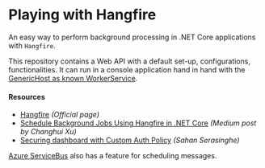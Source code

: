 # Playing with Hangfire
An easy way to perform background processing in .NET Core applications with `Hangfire`.

This repository contains a Web API with a default set-up, configurations, functionalities. It can run in a console application hand in hand with the  [GenericHost as known WorkerService](https://github.com/19balazs86/PlayingWithGenericHost).

#### Resources

- [Hangfire](https://www.hangfire.io) *(Official page)*
- [Schedule Background Jobs Using Hangfire in .NET Core](https://codeburst.io/schedule-background-jobs-using-hangfire-in-net-core-2d98eb64b196) *(Medium post by Changhui Xu)*
- [Securing dashboard with Custom Auth Policy](https://sahansera.dev/securing-hangfire-dashboard-with-endpoint-routing-auth-policy-aspnetcore/) *(Sahan Serasinghe)*

[Azure ServiceBus](https://docs.microsoft.com/en-us/dotnet/api/microsoft.azure.servicebus.queueclient.schedulemessageasync) also has a feature for scheduling messages.